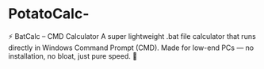 # PotatoCalc-
⚡ BatCalc – CMD Calculator  A super lightweight .bat file calculator that runs directly in Windows Command Prompt (CMD). Made for low-end PCs — no installation, no bloat, just pure speed. 🚀
